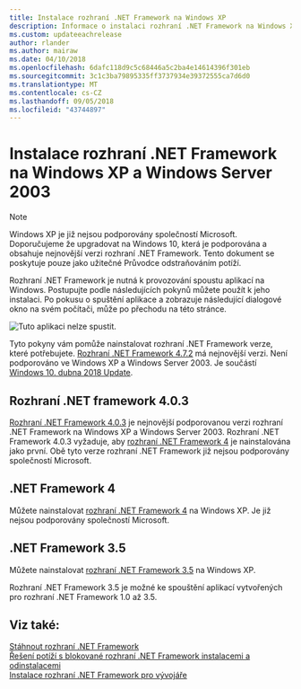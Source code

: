 ```yaml
---
title: Instalace rozhraní .NET Framework na Windows XP
description: Informace o instalaci rozhraní .NET Framework na Windows XP.
ms.custom: updateeachrelease
author: rlander
ms.author: mairaw
ms.date: 04/10/2018
ms.openlocfilehash: 6dafc118d9c5c68446a5c2ba4e14614396f301eb
ms.sourcegitcommit: 3c1c3ba79895335ff3737934e39372555ca7d6d0
ms.translationtype: MT
ms.contentlocale: cs-CZ
ms.lasthandoff: 09/05/2018
ms.locfileid: "43744897"
---
```

# <a name="install-the-net-framework-on-windows-xp-and-windows-server-2003"></a>Instalace rozhraní .NET Framework na Windows XP a Windows Server 2003

> [!NOTE]
> Windows XP je již nejsou podporovány společností Microsoft. Doporučujeme že upgradovat na Windows 10, která je podporována a obsahuje nejnovější verzi rozhraní .NET Framework. Tento dokument se poskytuje pouze jako užitečné Průvodce odstraňováním potíží.

Rozhraní .NET Framework je nutná k provozování spoustu aplikací na Windows. Postupujte podle následujících pokynů můžete použít k jeho instalaci. Po pokusu o spuštění aplikace a zobrazuje následující dialogové okno na svém počítači, může po přechodu na této stránce.

![Tuto aplikaci nelze spustit.](./media/this-application-could-not-be-started.png)

Tyto pokyny vám pomůže nainstalovat rozhraní .NET Framework verze, které potřebujete. [Rozhraní .NET Framework 4.7.2](https://go.microsoft.com/fwlink/?LinkID=863255) má nejnovější verzi. Není podporováno ve Windows XP a Windows Server 2003. Je součástí [Windows 10. dubna 2018 Update](https://www.microsoft.com/software-download/windows10).

## <a name="net-framework-403"></a>Rozhraní .NET framework 4.0.3

[Rozhraní .NET Framework 4.0.3](https://go.microsoft.com/fwlink/?LinkID=213834) je nejnovější podporovanou verzi rozhraní .NET Framework na Windows XP a Windows Server 2003. Rozhraní .NET Framework 4.0.3 vyžaduje, aby [rozhraní .NET Framework 4](https://go.microsoft.com/fwlink/?LinkID=213834) je nainstalována jako první. Obě tyto verze rozhraní .NET Framework již nejsou podporovány společností Microsoft.

## <a name="net-framework-4"></a>.NET Framework 4

Můžete nainstalovat [rozhraní .NET Framework 4](https://go.microsoft.com/fwlink/?LinkID=213834&dotnetdocs) na Windows XP. Je již nejsou podporovány společností Microsoft.

## <a name="net-framework-35"></a>.NET Framework 3.5

Můžete nainstalovat [rozhraní .NET Framework 3.5](https://go.microsoft.com/fwlink/?LinkID=213834&dotnetdocs) na Windows XP.

Rozhraní .NET Framework 3.5 je možné ke spouštění aplikací vytvořených pro rozhraní .NET Framework 1.0 až 3.5.

## <a name="see-also"></a>Viz také:

[Stáhnout rozhraní .NET Framework](https://www.microsoft.com/net/download/framework?utm_source=ms-docs&utm_medium=referral)   
[Řešení potíží s blokované rozhraní .NET Framework instalacemi a odinstalacemi](troubleshoot-blocked-installations-and-uninstallations.md)   
[Instalace rozhraní .NET Framework pro vývojáře](guide-for-developers.md)
